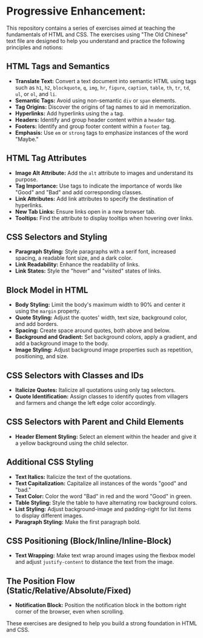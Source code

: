 # Progressive Enhancement:

This repository contains a series of exercises aimed at teaching the fundamentals of HTML and CSS. The exercises using "The Old Chinese" text file are designed to help you understand and practice the following principles and notions:

## HTML Tags and Semantics
- **Translate Text:** Convert a text document into semantic HTML using tags such as `h1`, `h2`, `blockquote`, `q`, `img`, `hr`, `figure`, `caption`, `table`, `th`, `tr`, `td`, `ul`, or `ol`, and `li`.
- **Semantic Tags:** Avoid using non-semantic `div` or `span` elements.
- **Tag Origins:** Discover the origins of tag names to aid in memorization.
- **Hyperlinks:** Add hyperlinks using the `a` tag.
- **Headers:** Identify and group header content within a `header` tag.
- **Footers:** Identify and group footer content within a `footer` tag.
- **Emphasis:** Use `em` or `strong` tags to emphasize instances of the word "Maybe."

## HTML Tag Attributes
- **Image Alt Attribute:** Add the `alt` attribute to images and understand its purpose.
- **Tag Importance:** Use tags to indicate the importance of words like "Good" and "Bad" and add corresponding classes.
- **Link Attributes:** Add link attributes to specify the destination of hyperlinks.
- **New Tab Links:** Ensure links open in a new browser tab.
- **Tooltips:** Find the attribute to display tooltips when hovering over links.

## CSS Selectors and Styling
- **Paragraph Styling:** Style paragraphs with a serif font, increased spacing, a readable font size, and a dark color.
- **Link Readability:** Enhance the readability of links.
- **Link States:** Style the "hover" and "visited" states of links.

## Block Model in HTML
- **Body Styling:** Limit the body's maximum width to 90% and center it using the `margin` property.
- **Quote Styling:** Adjust the quotes' width, text size, background color, and add borders.
- **Spacing:** Create space around quotes, both above and below.
- **Background and Gradient:** Set background colors, apply a gradient, and add a background image to the body.
- **Image Styling:** Adjust background image properties such as repetition, positioning, and size.

## CSS Selectors with Classes and IDs
- **Italicize Quotes:** Italicize all quotations using only tag selectors.
- **Quote Identification:** Assign classes to identify quotes from villagers and farmers and change the left edge color accordingly.

## CSS Selectors with Parent and Child Elements
- **Header Element Styling:** Select an element within the header and give it a yellow background using the child selector.

## Additional CSS Styling
- **Text Italics:** Italicize the text of the quotations.
- **Text Capitalization:** Capitalize all instances of the words "good" and "bad."
- **Text Color:** Color the word "Bad" in red and the word "Good" in green.
- **Table Styling:** Style the table to have alternating row background colors.
- **List Styling:** Adjust background-image and padding-right for list items to display different images.
- **Paragraph Styling:** Make the first paragraph bold.

## CSS Positioning (Block/Inline/Inline-Block)
- **Text Wrapping:** Make text wrap around images using the flexbox model and adjust `justify-content` to distance the text from the image.

## The Position Flow (Static/Relative/Absolute/Fixed)
- **Notification Block:** Position the notification block in the bottom right corner of the browser, even when scrolling.

These exercises are designed to help you build a strong foundation in HTML and CSS.
